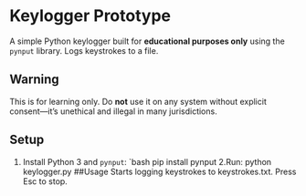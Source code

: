 # Keylogger Prototype
A simple Python keylogger built for **educational purposes only** using the `pynput` library. Logs keystrokes to a file.

## Warning
This is for learning only. Do **not** use it on any system without explicit consent—it’s unethical and illegal in many jurisdictions.

## Setup
1. Install Python 3 and `pynput`:
   `bash
   pip install pynput
2.Run: python keylogger.py
##Usage
Starts logging keystrokes to keystrokes.txt.
Press Esc to stop.
